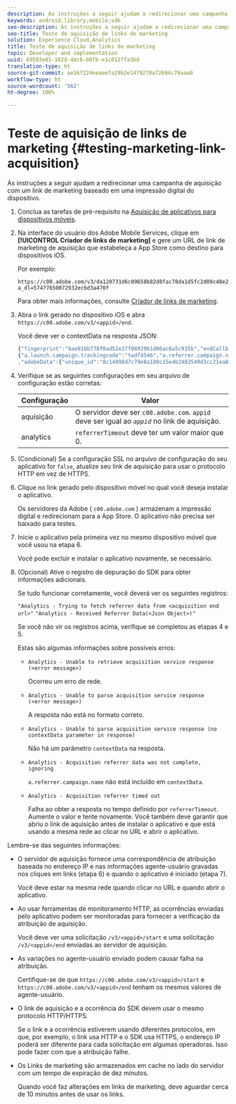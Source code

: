 ```yaml
---
description: As instruções a seguir ajudam a redirecionar uma campanha de aquisição com um link de marketing baseado em uma impressão digital do dispositivo.
keywords: android;library;mobile;sdk
seo-description: As instruções a seguir ajudam a redirecionar uma campanha de aquisição com um link de marketing baseado em uma impressão digital do dispositivo.
seo-title: Teste de aquisição de links de marketing
solution: Experience Cloud,Analytics
title: Teste de aquisição de links de marketing
topic: Developer and implementation
uuid: 69503e01-182d-44c6-b0fb-e1c012ffa3bd
translation-type: ht
source-git-commit: ae16f224eeaeefa29b2e1479270a72694c79aaa0
workflow-type: ht
source-wordcount: '562'
ht-degree: 100%

---
```



# Teste de aquisição de links de marketing {#testing-marketing-link-acquisition}

As instruções a seguir ajudam a redirecionar uma campanha de aquisição com um link de marketing baseado em uma impressão digital do dispositivo.

1. Conclua as tarefas de pré-requisito na [Aquisição de aplicativos para dispositivos móveis](/help/ios/acquisition-main/acquisition.md).
1. Na interface do usuário dos Adobe Mobile Services, clique em **[!UICONTROL Criador de links de marketing]** e gere um URL de link de marketing de aquisição que estabeleça a App Store como destino para dispositivos iOS.

   Por exemplo:

   ```
   https://c00.adobe.com/v3/da120731d6c09658b82d8fac78da1d5fc2d09c48e21b3a55f9e2d7344e08425d/start?a_dl=57477650072932ec6d3a470f
   ```

   Para obter mais informações, consulte [Criador de links de marketing](/help/using/acquisition-main/c-marketing-links-builder/c-marketing-links-builder.md).


1. Abra o link gerado no dispositivo iOS e abra `https://c00.adobe.com/v3/<appid>/end`.

   Você deve ver o contextData na resposta JSON:

   ```js
   {"fingerprint":"bae91bb778f0ad52e37f0892961d06ac6a5c935b","endCallbacks":["***"],"timestamp":1464301217,"appguid":"da120731d6c09658b82d8fac78da1d5fc2d09c48e21b3a55f9e2d7344e08425d","contextData":
   {"a.launch.campaign.trackingcode":"twdf4546","a.referrer.campaign.name":"iOS Demo","a.referrer.campaign.trackingcode":"twdf4546"}
   ,"adobeData":{"unique_id":"8c14098d7c79e8a180c15e4b2403549d3cc21ea8","deeplinkid":"57477650072932ec6d3a470f"}}
   ```

1. Verifique se as seguintes configurações em seu arquivo de configuração estão corretas:

   | Configuração | Valor |
   |--- |--- |
   | aquisição | O servidor deve ser `c00.adobe.com`. `appid` deve ser igual ao *`appid`* no link de aquisição. |
   | analytics | `referrerTimeout` deve ter um valor maior que 0. |

1. (Condicional) Se a configuração SSL no arquivo de configuração do seu aplicativo for `false`, atualize seu link de aquisição para usar o protocolo HTTP em vez de HTTPS.
1. Clique no link gerado pelo dispositivo móvel no qual você deseja instalar o aplicativo.

   Os servidores da Adobe ( `c00.adobe.com` ) armazenam a impressão digital e redirecionam para a App Store. O aplicativo não precisa ser baixado para testes.
1. Inicie o aplicativo pela primeira vez no mesmo dispositivo móvel que você usou na etapa 6.

   Você pode excluir e instalar o aplicativo novamente, se necessário.
1. (Opcional) Ative o registro de depuração do SDK para obter informações adicionais.

   Se tudo funcionar corretamente, você deverá ver os seguintes registros:

   `"Analytics - Trying to fetch referrer data from <acquisition end url>"`
   `"Analytics - Received Referrer Data(<Json Object>)"`

   Se você não vir os registros acima, verifique se completou as etapas 4 e 5.

   Estas são algumas informações sobre possíveis erros:

   * `Analytics - Unable to retrieve acquisition service response (<error message>)`

      Ocorreu um erro de rede.

   * `Analytics - Unable to parse acquisition service response (<error message>)`

      A resposta não está no formato correto.

   * `Analytics - Unable to parse acquisition service response (no contextData parameter in response)`

      Não há um parâmetro `contextData` na resposta.

   * `Analytics - Acquisition referrer data was not complete, ignoring`

      `a.referrer.campaign.name` não está incluído em `contextData`.

   * `Analytics - Acquisition referrer timed out`

      Falha ao obter a resposta no tempo definido por `referrerTimeout`. Aumente o valor e tente novamente. Você também deve garantir que abriu o link de aquisição antes de instalar o aplicativo e que está usando a mesma rede ao clicar no URL e abrir o aplicativo.

Lembre-se das seguintes informações:

* O servidor de aquisição fornece uma correspondência de atribuição baseada no endereço IP e nas informações agente-usuário gravadas nos cliques em links (etapa 6) e quando o aplicativo é iniciado (etapa 7).

   Você deve estar na mesma rede quando clicar no URL e quando abrir o aplicativo.

* Ao usar ferramentas de monitoramento HTTP, as ocorrências enviadas pelo aplicativo podem ser monitoradas para fornecer a verificação da atribuição de aquisição.

   Você deve ver uma solicitação `/v3/<appid>/start` e uma solicitação `/v3/<appid>/end` enviadas ao servidor de aquisição.

* As variações no agente-usuário enviado podem causar falha na atribuição.

   Certifique-se de que `https://c00.adobe.com/v3/<appid>/start` e `https://c00.adobe.com/v3/<appid>/end` tenham os mesmos valores de agente-usuário.

* O link de aquisição e a ocorrência do SDK devem usar o mesmo protocolo HTTP/HTTPS.

   Se o link e a ocorrência estiverem usando diferentes protocolos, em que, por exemplo, o link usa HTTP e o SDK usa HTTPS, o endereço IP poderá ser diferente para cada solicitação em algumas operadoras. Isso pode fazer com que a atribuição falhe.

* Os Links de marketing são armazenados em cache no lado do servidor com um tempo de expiração de dez minutos.

   Quando você faz alterações em links de marketing, deve aguardar cerca de 10 minutos antes de usar os links.